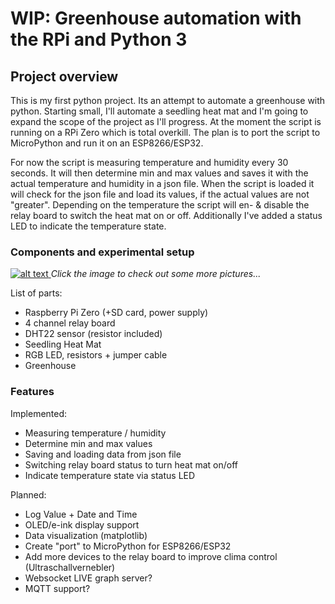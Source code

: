 # WIP: Greenhouse automation with the RPi and Python 3 
## Project overview
This is my first python project. Its an attempt to automate a greenhouse with python. Starting small, I'll automate a 
seedling heat mat and I'm going to expand the scope of the project as I'll progress. At the moment the script is 
running on a RPi Zero which is total overkill. The plan is to port the script to MicroPython and run it on an 
ESP8266/ESP32.

For now the script is measuring temperature and humidity every 30 seconds. It will then determine min and max values 
and saves it with the actual temperature and humidity in a json file. When the script is loaded it will check for the 
json file and load its values, if the actual values are not "greater". Depending on the temperature the script will 
en- & disable the relay board to switch the heat mat on or off. Additionally I've added a status LED to indicate the 
temperature state.

### Components and experimental setup
[![alt text](https://i.imgur.com/JkfmtkO.jpg)
](https://imgur.com/a/4u1EfFY)
*Click the image to check out some more pictures...*

List of parts:
* Raspberry Pi Zero (+SD card, power supply)
* 4 channel relay board
* DHT22 sensor (resistor included)
* Seedling Heat Mat
* RGB LED, resistors + jumper cable
* Greenhouse

### Features
Implemented:
* Measuring temperature / humidity
* Determine min and max values
* Saving and loading data from json file
* Switching relay board status to turn heat mat on/off
* Indicate temperature state via status LED

Planned:
* Log Value + Date and Time
* OLED/e-ink display support
* Data visualization (matplotlib)
* Create "port" to MicroPython for ESP8266/ESP32
* Add more devices to the relay board to improve clima control (Ultraschallvernebler)
* Websocket LIVE graph server?
* MQTT support?
